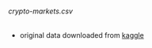 ###### crypto-markets.csv
- original data downloaded from [kaggle](https://www.kaggle.com/datasets/jessevent/all-crypto-currencies/data "kaggle")
